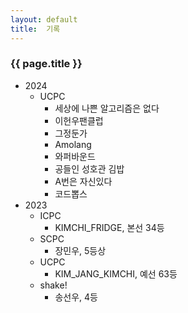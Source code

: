 ```yaml
---
layout: default
title:  기록
---
```


### {{ page.title }}

- 2024
  - UCPC
    - 세상에 나쁜 알고리즘은 없다
    - 이헌우팬클럽
    - 그정둔가
    - Amolang
    - 와퍼바운드
    - 공들인 성호관 김밥
    - A번은 자신있다
    - 코드뽑스
- 2023
  - ICPC
    - KIMCHI_FRIDGE, 본선 34등
  - SCPC
    - 장민우, 5등상
  - UCPC
    - KIM_JANG_KIMCHI, 예선 63등
  - shake!
    - 송선우, 4등